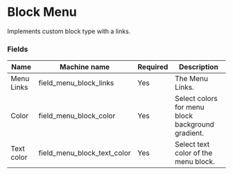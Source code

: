# Block Menu
Implements custom block type with a links.

### Fields
| Name  | Machine name | Required | Description |
| ------------- | ------------- | ------------- | ------------- |
| Menu Links | field_menu_block_links | Yes | The Menu Links. | |
| Color | field_menu_block_color | Yes | Select colors for menu block background gradient. | |
| Text color | field_menu_block_text_color | Yes | Select text color of the menu block. | |
